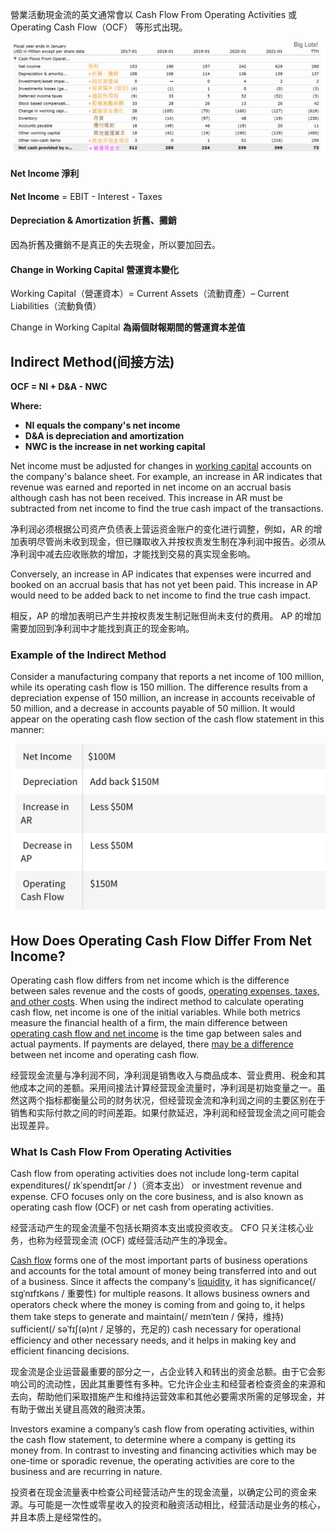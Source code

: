 營業活動現金流的英文通常會以 Cash Flow From Operating Activities 或 Operating Cash Flow（OCF） 等形式出現。

<img src="./images/image-20240910133651542.png" alt="image-20240910133651542" style="zoom:50%;" />

#### Net Income 淨利 ####

**Net Income**  = EBIT - Interest - Taxes

#### Depreciation & Amortization 折舊、攤銷 ####

因為折舊及攤銷不是真正的失去現金，所以要加回去。

#### Change in Working Capital 營運資本變化

Working Capital（營運資本）= Current Assets（流動資產）– Current Liabilities（流動負債）

Change in Working Capital **為兩個財報期間的營運資本差值**

## Indirect Method(间接方法) ##

**OCF = NI + D&A - NWC**

**Where:**

- **NI equals the company's net income**
- **D&A is depreciation and amortization**
- **NWC is the increase in net working capital**

Net income must be adjusted for changes in [working capital](https://www.investopedia.com/terms/w/workingcapital.asp) accounts on the company's balance sheet. For example, an increase in AR indicates that revenue was earned and reported in net income on an accrual basis although cash has not been received. This increase in AR must be subtracted from net income to find the true cash impact of the transactions.

净利润必须根据公司资产负债表上营运资金账户的变化进行调整，例如，AR 的增加表明尽管尚未收到现金，但已赚取收入并按权责发生制在净利润中报告。必须从净利润中减去应收账款的增加，才能找到交易的真实现金影响。

Conversely, an increase in AP indicates that expenses were incurred and booked on an accrual basis that has not yet been paid. This increase in AP would need to be added back to net income to find the true cash impact.

相反，AP 的增加表明已产生并按权责发生制记账但尚未支付的费用。 AP 的增加需要加回到净利润中才能找到真正的现金影响。

### Example of the Indirect Method

Consider a manufacturing company that reports a net income of 100 million, while its operating cash flow is 150 million. The difference results from a depreciation expense of 150 million, an increase in accounts receivable of 50 million, and a decrease in accounts payable of 50 million. It would appear on the operating cash flow section of the cash flow statement in this manner:

<img src="./images/image-20241014200412087.png" alt="image-20241014200412087" style="zoom:50%;" />

## How Does Operating Cash Flow Differ From Net Income?

Operating cash flow differs from net income which is the difference between sales revenue and the costs of goods, [operating expenses, taxes, and other costs](https://www.investopedia.com/ask/answers/012615/are-taxes-calculated-operating-cash-flow.asp). When using the indirect method to calculate operating cash flow, net income is one of the initial variables. While both metrics measure the financial health of a firm, the main difference between [operating cash flow and net income](https://www.investopedia.com/ask/answers/012915/what-difference-between-operating-cash-flow-and-net-income.asp) is the time gap between sales and actual payments. If payments are delayed, there [may be a difference](https://www.investopedia.com/ask/answers/042115/what-difference-between-net-income-and-cash-flow-operating-activities.asp) between net income and operating cash flow.

经营现金流量与净利润不同，净利润是销售收入与商品成本、营业费用、税金和其他成本之间的差额。采用间接法计算经营现金流量时，净利润是初始变量之一。虽然这两个指标都衡量公司的财务状况，但经营现金流和净利润之间的主要区别在于销售和实际付款之间的时间差距。如果付款延迟，净利润和经营现金流之间可能会出现差异。





### What Is Cash Flow From Operating Activities ###

Cash flow from operating activities does not include long-term capital expenditures(/ ɪkˈspendɪtʃər / )（资本支出） or investment revenue and expense. CFO focuses only on the core business, and is also known as operating cash flow (OCF) or net cash from operating activities.

经营活动产生的现金流量不包括长期资本支出或投资收支。 CFO 只关注核心业务，也称为经营现金流 (OCF) 或经营活动产生的净现金。

[Cash flow](https://www.investopedia.com/terms/c/cashflow.asp) forms one of the most important parts of business operations and accounts for the total amount of money being transferred into and out of a business. Since it affects the company's [liquidity](https://www.investopedia.com/terms/l/liquidity.asp), it has significance(/ sɪɡˈnɪfɪkəns / 重要性) for multiple reasons. It allows business owners and operators check where the money is coming from and going to, it helps them take steps to generate and maintain(/ meɪnˈteɪn / 保持，维持) sufficient(/ səˈfɪʃ(ə)nt / 足够的，充足的) cash necessary for operational efficiency and other necessary needs, and it helps in making key and efficient financing decisions.

现金流是企业运营最重要的部分之一，占企业转入和转出的资金总额。由于它会影响公司的流动性，因此其重要性有多种。它允许企业主和经营者检查资金的来源和去向，帮助他们采取措施产生和维持运营效率和其他必要需求所需的足够现金，并有助于做出关键且高效的融资决策。

Investors examine a company’s cash flow from operating activities, within the cash flow statement, to determine where a company is getting its money from. In contrast to investing and financing activities which may be one-time or sporadic revenue, the operating activities are core to the business and are recurring in nature.

投资者在现金流量表中检查公司经营活动产生的现金流量，以确定公司的资金来源。与可能是一次性或零星收入的投资和融资活动相比，经营活动是业务的核心，并且本质上是经常性的。















